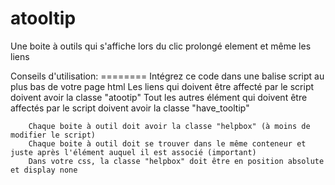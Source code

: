 atooltip
========

Une boite à outils qui s'affiche lors du clic prolongé element et même les liens


Conseils d'utilisation:
		========
		Intégrez ce code dans une balise script au plus bas de votre page html
		Les liens qui doivent être affecté par le script doivent avoir la classe "atootip"
		Tout les autres élément qui doivent être affectés par le script doivent avoir la classe "have_tooltip"
		
		Chaque boite à outil doit avoir la classe "helpbox" (à moins de modifier le script)
		Chaque boite à outil doit se trouver dans le même conteneur et juste après l'élément auquel il est associé (important)
		Dans votre css, la classe "helpbox" doit être en position absolute et display none
